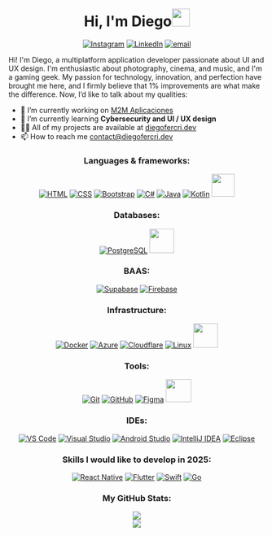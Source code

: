 <div align="center">

<h1>Hi, I'm Diego<img src="https://media.giphy.com/media/hvRJCLFzcasrR4ia7z/giphy.gif" width="35"></h1>

[![Instagram](https://img.shields.io/badge/Instagram-%23E4405F.svg?logo=Instagram&logoColor=white)](https://instagram.com/diegofercri) [![LinkedIn](https://img.shields.io/badge/LinkedIn-%230077B5.svg?logo=linkedin&logoColor=white)](https://linkedin.com/in/diegofercri) [![email](https://img.shields.io/badge/Email-D14836?logo=gmail&logoColor=white)](mailto:contact@diegofercri.dev)

<p align="left">
Hi! I'm Diego, a multiplatform application developer passionate about UI and UX design. I'm enthusiastic about photography, cinema, and music, and I'm a gaming geek. My passion for technology, innovation, and perfection have brought me here, and I firmly believe that 1% improvements are what make the difference. Now, I’d like to talk about my qualities:</br>
</p>
<ul align="left">
    <li>🔭 I’m currently working on <a href="https://www.m2maplicaciones.io/">M2M Aplicaciones</a></li>
    <li>🌱 I’m currently learning <b>Cybersecurity and UI / UX design</b></li>
    <li>👨‍💻 All of my projects are available at <a href="https://diegofercri.dev">diegofercri.dev</a></li>
    <li>📫 How to reach me <a href="mailto:contact@diegofercri.dev">contact@diegofercri.dev</a></li>
</ul>

<h3>Languages & frameworks:</h3>

[![HTML](https://skillicons.dev/icons?i=html)](https://developer.mozilla.org/en/docs/Web/HTML)
[![CSS](https://skillicons.dev/icons?i=css)](https://developer.mozilla.org/en/docs/Web/CSS)
[![Bootstrap](https://skillicons.dev/icons?i=bootstrap)](https://getbootstrap.com)
[![C#](https://skillicons.dev/icons?i=cs)](https://dotnet.microsoft.com/en-us/languages/csharp)
[![Java](https://skillicons.dev/icons?i=java)](https://www.java.com)
[![Kotlin](https://skillicons.dev/icons?i=kotlin)](https://kotlinlang.org)
[<img width="45px" src="https://diegofercri.dev/assets/jetpackcompose.svg" />](https://developer.android.com/jetpack/compose)

<h3>Databases:</h3>

[![PostgreSQL](https://skillicons.dev/icons?i=postgresql)](https://www.postgresql.org)
[<img width="48px" src="https://diegofercri.dev/assets/oracle.svg" />](https://www.oracle.com/database)

<h3>BAAS:</h3>

[![Supabase](https://skillicons.dev/icons?i=supabase)](https://supabase.com)
[![Firebase](https://skillicons.dev/icons?i=firebase)](https://firebase.google.com)

<h3>Infrastructure:</h3>

[![Docker](https://skillicons.dev/icons?i=docker)](https://www.docker.com)
[![Azure](https://skillicons.dev/icons?i=azure)](https://azure.microsoft.com)
[![Cloudflare](https://skillicons.dev/icons?i=cloudflare)](https://www.cloudflare.com)
[![Linux](https://skillicons.dev/icons?i=linux)](https://www.linux.org)
[<img width="48px" src="https://diegofercri.dev/assets/proxmox-light.svg" />](https://www.proxmox.com)

<h3>Tools:</h3>

[![Git](https://skillicons.dev/icons?i=git)](https://git-scm.com)
[![GitHub](https://skillicons.dev/icons?i=github)](https://github.com)
[![Figma](https://skillicons.dev/icons?i=figma)](https://www.figma.com)
[<img width="50px" height="45px" src="https://diegofercri.dev/assets/1password.svg" />](https://1password.com)

<h3>IDEs:</h3>

[![VS Code](https://skillicons.dev/icons?i=vscode)](https://code.visualstudio.com)
[![Visual Studio](https://skillicons.dev/icons?i=visualstudio)](https://visualstudio.microsoft.com)
[![Android Studio](https://skillicons.dev/icons?i=androidstudio)](https://developer.android.com/studio)
[![IntelliJ IDEA](https://skillicons.dev/icons?i=idea)](https://www.jetbrains.com/idea)
[![Eclipse](https://skillicons.dev/icons?i=eclipse)](https://www.eclipse.org)

<h3>Skills I would like to develop in 2025:</h3>

[![React Native](https://skillicons.dev/icons?i=react)](https://reactnative.dev)
[![Flutter](https://skillicons.dev/icons?i=flutter)](https://flutter.dev)
[![Swift](https://skillicons.dev/icons?i=swift)](https://developer.apple.com/swift)
[![Go](https://skillicons.dev/icons?i=go)](https://go.dev)

<h3>My GitHub Stats:</h3>

![](https://github-readme-stats.vercel.app/api?username=diegofercri&theme=dracula&hide_border=false&include_all_commits=true&count_private=true)<br/>
![](https://github-readme-stats.vercel.app/api/top-langs/?username=diegofercri&theme=dracula&hide_border=false&include_all_commits=true&count_private=true&layout=compact)

</div>
